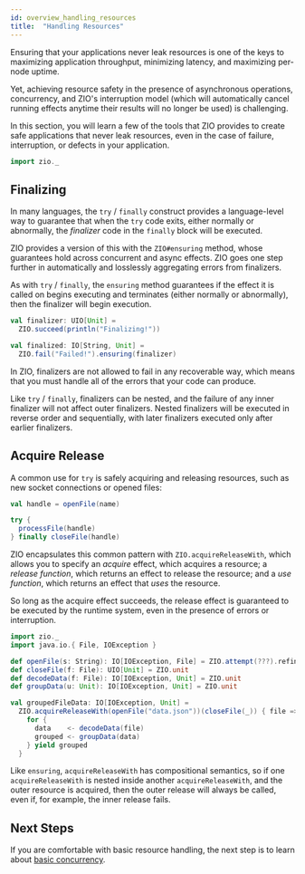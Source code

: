 ```yaml
---
id: overview_handling_resources
title:  "Handling Resources"
---
```


Ensuring that your applications never leak resources is one of the keys to maximizing application throughput, minimizing latency, and maximizing per-node uptime.

Yet, achieving resource safety in the presence of asynchronous operations, concurrency, and ZIO's interruption model (which will automatically cancel running effects anytime their results will no longer be used) is challenging.

In this section, you will learn a few of the tools that ZIO provides to create safe applications that never leak resources, even in the case of failure, interruption, or defects in your application.

```scala mdoc:invisible
import zio._
```

## Finalizing

In many languages, the `try` / `finally` construct provides a language-level way to guarantee that when the `try` code exits, either normally or abnormally, the _finalizer_ code in the `finally` block will be executed.

ZIO provides a version of this with the `ZIO#ensuring` method, whose guarantees hold across concurrent and async effects. ZIO goes one step further in automatically and losslessly aggregating errors from finalizers.

As with `try` / `finally`, the `ensuring` method guarantees if the effect it is called on begins executing and terminates (either normally or abnormally), then the finalizer will begin execution.

```scala mdoc
val finalizer: UIO[Unit] = 
  ZIO.succeed(println("Finalizing!"))

val finalized: IO[String, Unit] = 
  ZIO.fail("Failed!").ensuring(finalizer)
```

In ZIO, finalizers are not allowed to fail in any recoverable way, which means that you must handle all of the errors that your code can produce.

Like `try` / `finally`, finalizers can be nested, and the failure of any inner finalizer will not affect outer finalizers. Nested finalizers will be executed in reverse order and sequentially, with later finalizers executed only after earlier finalizers.

## Acquire Release 

A common use for `try` is safely acquiring and releasing resources, such as new socket connections or opened files:

```scala 
val handle = openFile(name)

try {
  processFile(handle)
} finally closeFile(handle)
```

ZIO encapsulates this common pattern with `ZIO.acquireReleaseWith`, which allows you to specify an _acquire_ effect, which acquires a resource; a _release function_, which returns an effect to release the resource; and a _use function_, which returns an effect that _uses_ the resource.

So long as the acquire effect succeeds, the release effect is guaranteed to be executed by the runtime system, even in the presence of errors or interruption.

```scala mdoc:invisible
import zio._
import java.io.{ File, IOException }

def openFile(s: String): IO[IOException, File] = ZIO.attempt(???).refineToOrDie[IOException]
def closeFile(f: File): UIO[Unit] = ZIO.unit
def decodeData(f: File): IO[IOException, Unit] = ZIO.unit
def groupData(u: Unit): IO[IOException, Unit] = ZIO.unit
```

```scala mdoc:silent
val groupedFileData: IO[IOException, Unit] = 
  ZIO.acquireReleaseWith(openFile("data.json"))(closeFile(_)) { file =>
    for {
      data    <- decodeData(file)
      grouped <- groupData(data)
    } yield grouped
  }
```

Like `ensuring`, `acquireReleaseWith` has compositional semantics, so if one `acquireReleaseWith` is nested inside another `acquireReleaseWith`, and the outer resource is acquired, then the outer release will always be called, even if, for example, the inner release fails.

## Next Steps

If you are comfortable with basic resource handling, the next step is to learn about [basic concurrency](basic_concurrency.md).
